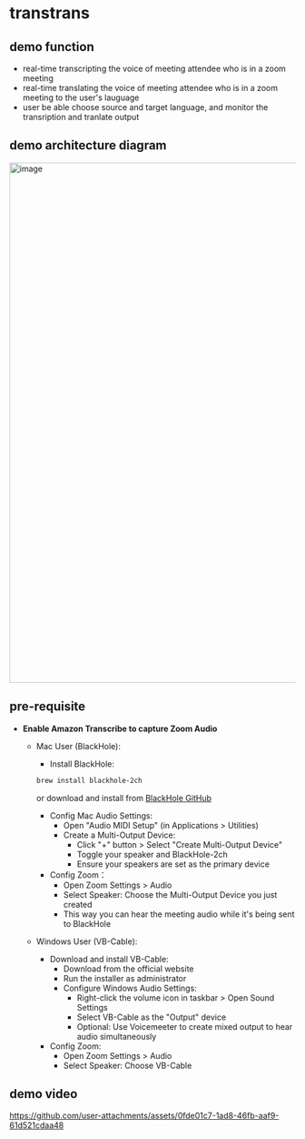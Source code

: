 # transtrans

## demo function
- real-time transcripting the voice of meeting attendee who is in a zoom meeting
- real-time translating the voice of meeting attendee who is in a zoom meeting to the user's lauguage
- user be able choose source and target language, and monitor the transription and tranlate output


## demo architecture diagram

<img width="914" alt="image" src="https://github.com/user-attachments/assets/ec28a53d-017d-4d6f-8c8e-a514fe0b470b" />



## pre-requisite
- **Enable Amazon Transcribe to capture Zoom Audio**
  - Mac User (BlackHole):
    - Install BlackHole:
    ```sh
    brew install blackhole-2ch
    ```
    or download and install from [BlackHole GitHub](https://github.com/ExistentialAudio/BlackHole)

    - Config Mac Audio Settings:
      - Open "Audio MIDI Setup" (in Applications > Utilities)
      - Create a Multi-Output Device:
         - Click "+" button > Select "Create Multi-Output Device"
         - Toggle your speaker and BlackHole-2ch
         - Ensure your speakers are set as the primary device
    - Config Zoom：
      - Open Zoom Settings > Audio
      - Select Speaker: Choose the Multi-Output Device you just created
      - This way you can hear the meeting audio while it's being sent to BlackHole

  - Windows User (VB-Cable):
    - Download and install VB-Cable:
      - Download from the official website
      - Run the installer as administrator
      - Configure Windows Audio Settings:
        - Right-click the volume icon in taskbar > Open Sound Settings
        - Select VB-Cable as the "Output" device
        - Optional: Use Voicemeeter to create mixed output to hear audio simultaneously
    - Config Zoom:
      - Open Zoom Settings > Audio
      - Select Speaker: Choose VB-Cable

## demo video

https://github.com/user-attachments/assets/0fde01c7-1ad8-46fb-aaf9-61d521cdaa48



